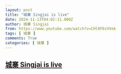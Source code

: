 ```yaml
---
layout: post
title: "城寨 Singjai is live"
date: 2024-11-13T04:02:11.000Z
author: 城寨 Singjai
from: https://www.youtube.com/watch?v=CHl0F6sVVek
tags: [ 城寨 ]
comments: True
categories: [ 城寨 ]
---
```

<!--1731470531000-->
[城寨 Singjai is live](https://www.youtube.com/watch?v=CHl0F6sVVek)
------

<div>

</div>
